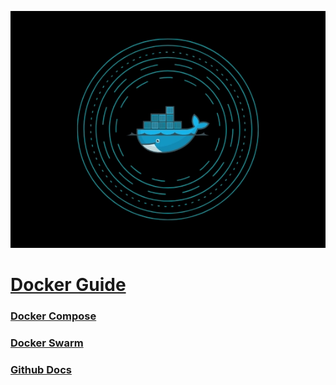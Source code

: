 ![image alt](https://github.com/josh-butler93/docker/blob/1f490d5af360916ee4c1300fef5d52a7f7646930/Setup/dockerreadme.webp)
# [Docker Guide](https://www.docker.com/#)
### [Docker Compose](https://docs.docker.com/compose/)
### [Docker Swarm](https://docs.docker.com/engine/swarm/)
### [Github Docs](https://docs.github.com/en/get-started/writing-on-github/getting-started-with-writing-and-formatting-on-github/basic-writing-and-formatting-syntax)

